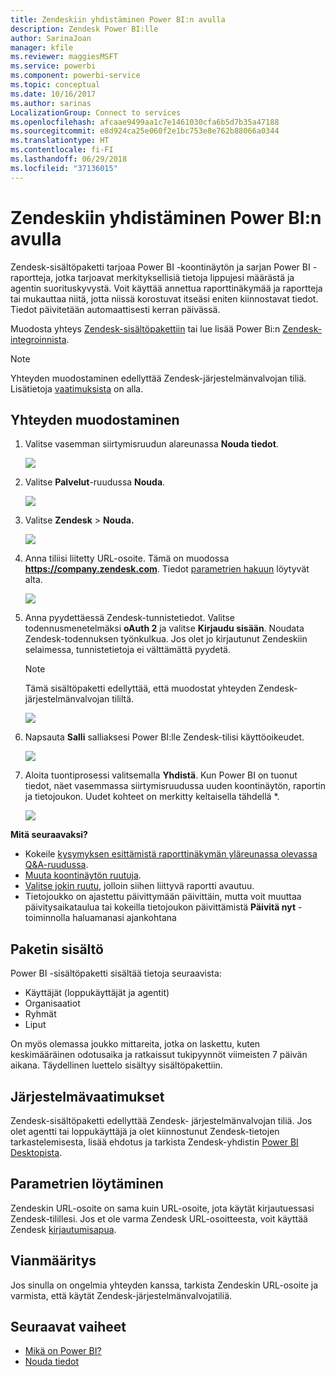 ```yaml
---
title: Zendeskiin yhdistäminen Power BI:n avulla
description: Zendesk Power BI:lle
author: SarinaJoan
manager: kfile
ms.reviewer: maggiesMSFT
ms.service: powerbi
ms.component: powerbi-service
ms.topic: conceptual
ms.date: 10/16/2017
ms.author: sarinas
LocalizationGroup: Connect to services
ms.openlocfilehash: afcaae9499aa1c7e1461030cfa6b5d7b35a47188
ms.sourcegitcommit: e8d924ca25e060f2e1bc753e8e762b88066a0344
ms.translationtype: HT
ms.contentlocale: fi-FI
ms.lasthandoff: 06/29/2018
ms.locfileid: "37136015"
---
```

# <a name="connect-to-zendesk-with-power-bi"></a>Zendeskiin yhdistäminen Power BI:n avulla
Zendesk-sisältöpaketti tarjoaa Power BI -koontinäytön ja sarjan Power BI -raportteja, jotka tarjoavat merkityksellisiä tietoja lippujesi määrästä ja agentin suorituskyvystä. Voit käyttää annettua raporttinäkymää ja raportteja tai mukauttaa niitä, jotta niissä korostuvat itseäsi eniten kiinnostavat tiedot.  Tiedot päivitetään automaattisesti kerran päivässä. 

Muodosta yhteys [Zendesk-sisältöpakettiin](https://app.powerbi.com/getdata/services/zendesk) tai lue lisää Power Bi:n [Zendesk-integroinnista](https://powerbi.microsoft.com/integrations/zendesk).

>[!NOTE]
>Yhteyden muodostaminen edellyttää Zendesk-järjestelmänvalvojan tiliä. Lisätietoja [vaatimuksista](#Requirements) on alla.

## <a name="how-to-connect"></a>Yhteyden muodostaminen
1. Valitse vasemman siirtymisruudun alareunassa **Nouda tiedot**.
   
   ![](media/service-connect-to-zendesk/pbi_getdata.png)
2. Valitse **Palvelut**-ruudussa **Nouda**.
   
   ![](media/service-connect-to-zendesk/pbi_getservices.png) 
3. Valitse **Zendesk** \> **Nouda.**
   
   ![](media/service-connect-to-zendesk/zendesk.png)
4. Anna tiliisi liitetty URL-osoite. Tämä on muodossa **https://company.zendesk.com**. Tiedot [parametrien hakuun](#FindingParams) löytyvät alta.
   
   ![](media/service-connect-to-zendesk/pbi_zendeskconnect.png)
5. Anna pyydettäessä Zendesk-tunnistetiedot.  Valitse todennusmenetelmäksi **oAuth 2** ja valitse **Kirjaudu sisään**. Noudata Zendesk-todennuksen työnkulkua. Jos olet jo kirjautunut Zendeskiin selaimessa, tunnistetietoja ei välttämättä pyydetä.
   
   > [!NOTE]
   > Tämä sisältöpaketti edellyttää, että muodostat yhteyden Zendesk-järjestelmänvalvojan tililtä. 
   > 
   > 
   
   ![](media/service-connect-to-zendesk/pbi_zendesksignin.png)
6. Napsauta **Salli** salliaksesi Power BI:lle Zendesk-tilisi käyttöoikeudet.
   
   ![](media/service-connect-to-zendesk/zendesk2.jpg)
7. Aloita tuontiprosessi valitsemalla **Yhdistä**. Kun Power BI on tuonut tiedot, näet vasemmassa siirtymisruudussa uuden koontinäytön, raportin ja tietojoukon. Uudet kohteet on merkitty keltaisella tähdellä \*.
   
   ![](media/service-connect-to-zendesk/pbi_zendeskdash.png)

**Mitä seuraavaksi?**

* Kokeile [kysymyksen esittämistä raporttinäkymän yläreunassa olevassa Q&A-ruudussa](power-bi-q-and-a.md).
* [Muuta koontinäytön ruutuja](service-dashboard-edit-tile.md).
* [Valitse jokin ruutu](service-dashboard-tiles.md), jolloin siihen liittyvä raportti avautuu.
* Tietojoukko on ajastettu päivittymään päivittäin, mutta voit muuttaa päivitysaikataulua tai kokeilla tietojoukon päivittämistä **Päivitä nyt** -toiminnolla haluamanasi ajankohtana

## <a name="whats-included"></a>Paketin sisältö
Power BI -sisältöpaketti sisältää tietoja seuraavista:  

* Käyttäjät (loppukäyttäjät ja agentit)  
* Organisaatiot  
* Ryhmät  
* Liput  

On myös olemassa joukko mittareita, jotka on laskettu, kuten keskimääräinen odotusaika ja ratkaissut tukipyynnöt viimeisten 7 päivän aikana. Täydellinen luettelo sisältyy sisältöpakettiin.

<a name="Requirements"></a>

## <a name="system-requirements"></a>Järjestelmävaatimukset
Zendesk-sisältöpaketti edellyttää Zendesk- järjestelmänvalvojan tiliä. Jos olet agentti tai loppukäyttäjä ja olet kiinnostunut Zendesk-tietojen tarkastelemisesta, lisää ehdotus ja tarkista Zendesk-yhdistin [Power BI Desktopista](desktop-connect-to-data.md).

<a name="FindingParams"></a>

## <a name="finding-parameters"></a>Parametrien löytäminen
Zendeskin URL-osoite on sama kuin URL-osoite, jota käytät kirjautuessasi Zendesk-tilillesi. Jos et ole varma Zendesk URL-osoitteesta, voit käyttää Zendesk [kirjautumisapua](https://www.zendesk.com/login/).

## <a name="troubleshooting"></a>Vianmääritys
Jos sinulla on ongelmia yhteyden kanssa, tarkista Zendeskin URL-osoite ja varmista, että käytät Zendesk-järjestelmänvalvojatiliä.

## <a name="next-steps"></a>Seuraavat vaiheet
* [Mikä on Power BI?](power-bi-overview.md)
* [Nouda tiedot](service-get-data.md)

